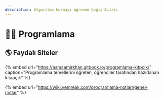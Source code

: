 ```yaml
---
description: Algoritma kurmayı öğrenme bağlantıları
---
```


# 👨‍💻 Programlama

## 🌎 Faydalı Siteler

{% embed url="https://asmaamirkhan.gitbook.io/programlama-kitpcik/" caption="Programlama temellerini öğreten, öğrenciler tarafından hazırlanan kitapçık" %}

{% embed url="https://wiki.yemreak.com/programlama-notlari/genel-notlar" %}







